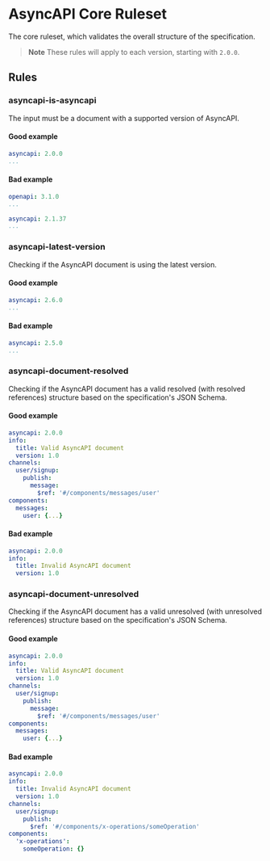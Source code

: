 # AsyncAPI Core Ruleset

The core ruleset, which validates the overall structure of the specification.

> **Note**
> These rules will apply to each version, starting with `2.0.0`.

## Rules

### asyncapi-is-asyncapi

The input must be a document with a supported version of AsyncAPI.

#### Good example

```yaml
asyncapi: 2.0.0
...
```

#### Bad example

```yaml
openapi: 3.1.0
...
```

```yaml
asyncapi: 2.1.37
...
```

### asyncapi-latest-version

Checking if the AsyncAPI document is using the latest version.

#### Good example

```yaml
asyncapi: 2.6.0
...
```

#### Bad example

```yaml
asyncapi: 2.5.0
...
```

### asyncapi-document-resolved

Checking if the AsyncAPI document has a valid resolved (with resolved references) structure based on the specification's JSON Schema.

#### Good example

```yaml
asyncapi: 2.0.0
info:
  title: Valid AsyncAPI document
  version: 1.0
channels:
  user/signup:
    publish:
      message:
        $ref: '#/components/messages/user'
components:
  messages:
    user: {...}
```

#### Bad example

```yaml
asyncapi: 2.0.0
info:
  title: Invalid AsyncAPI document
  version: 1.0
```

### asyncapi-document-unresolved

Checking if the AsyncAPI document has a valid unresolved (with unresolved references) structure based on the specification's JSON Schema.

#### Good example

```yaml
asyncapi: 2.0.0
info:
  title: Valid AsyncAPI document
  version: 1.0
channels:
  user/signup:
    publish:
      message:
        $ref: '#/components/messages/user'
components:
  messages:
    user: {...}
```

#### Bad example

```yaml
asyncapi: 2.0.0
info:
  title: Invalid AsyncAPI document
  version: 1.0
channels:
  user/signup:
    publish:
      $ref: '#/components/x-operations/someOperation'
components:
  'x-operations':
    someOperation: {}
```
